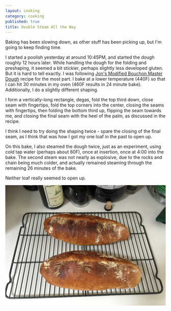 ```yaml
---
layout: cooking
category: cooking
published: true
title: Double Steam All the Way
---
```


Baking has been slowing down, as other stuff has been picking up, but I'm going to keep finding time.

I started a poolish yesterday at around 10:45PM, and started the dough roughly 12 hours later. While handling the dough for the folding and preshaping, it seemed a bit stickier, perhaps slightly less developed gluten. But it is hard to tell exactly. I was following [Jon's Modified Bouchon Master Dough](/recipes/baking/bread/jon-bouchon-master-dough) recipe for the most part. I bake at a lower temperature (440F) so that I can hit 30 minutes in my oven (460F results in 24 minute bake). Additionally, I do a slightly different shaping. 

I form a vertically-long rectangle, degas, fold the top third down, close seam with fingertips, fold the top corners into the center, closing the seams with fingertips, then folding the bottom third up, flipping the seam towards me, and closing the final seam with the heel of the palm, as discussed in the recipe.

I think I need to try doing the shaping twice - spare the closing of the final seam, as I think that was how I got my one loaf in the past to open up.

On this bake, I also steamed the dough twice, just as an experiment, using cold tap water (perhaps about 60F), once at insertion, once at 4:00 into the bake. The second steam was not nearly as explosive, due to the rocks and chain being much colder, and actually remained steaming through the remaining 26 minutes of the bake.

Neither loaf really seemed to open up.

![IMG_0186.JPG](/media/images/breads/2015-04-07/IMG_0186.JPG)
